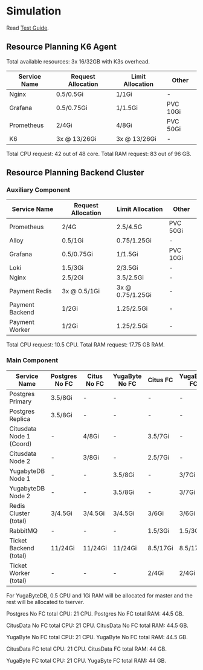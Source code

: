 # Simulation

Read [Test Guide](../test-guide/README.md).

## Resource Planning K6 Agent

Total available resources: 3x 16/32GB with K3s overhead.

| Service Name | Request Allocation | Limit Allocation | Other    |
| ------------ | ------------------ | ---------------- | -------- |
| Nginx        | 0.5/0.5Gi          | 1/1Gi            | -        |
| Grafana      | 0.5/0.75Gi         | 1/1.5Gi          | PVC 10Gi |
| Prometheus   | 2/4Gi              | 4/8Gi            | PVC 50Gi |
| K6           | 3x @ 13/26Gi       | 3x @ 13/26Gi     | -        |

Total CPU request: 42 out of 48 core.
Total RAM request: 83 out of 96 GB.

## Resource Planning Backend Cluster

### Auxiliary Component

| Service Name    | Request Allocation | Limit Allocation | Other    |
| --------------- | ------------------ | ---------------- | -------- |
| Prometheus      | 2/4G               | 2.5/4.5G         | PVC 50Gi |
| Alloy           | 0.5/1Gi            | 0.75/1.25Gi      | -        |
| Grafana         | 0.5/0.75Gi         | 1/1.5Gi          | PVC 10Gi |
| Loki            | 1.5/3Gi            | 2/3.5Gi          | -        |
| Nginx           | 2.5/2Gi            | 3.5/2.5Gi        | -        |
| Payment Redis   | 3x @ 0.5/1Gi       | 3x @ 0.75/1.25Gi | -        |
| Payment Backend | 1/2Gi              | 1.25/2.5Gi       | -        |
| Payment Worker  | 1/2Gi              | 1.25/2.5Gi       | -        |

Total CPU request: 10.5 CPU.
Total RAM request: 17.75 GB RAM.

### Main Component

| Service Name             | Postgres No FC | Citus No FC | YugaByte No FC | Citus FC | YugaByte FC |
| ------------------------ | -------------- | ----------- | -------------- | -------- | ----------- |
| Postgres Primary         | 3.5/8Gi        | -           | -              | -        | -           |
| Postgres Replica         | 3.5/8Gi        | -           | -              | -        | -           |
| Citusdata Node 1 (Coord) | -              | 4/8Gi       | -              | 3.5/7Gi  | -           |
| Citusdata Node 2         | -              | 3/8Gi       | -              | 2.5/7Gi  | -           |
| YugabyteDB Node 1        | -              | -           | 3.5/8Gi        | -        | 3/7Gi       |
| YugabyteDB Node 2        | -              | -           | 3.5/8Gi        | -        | 3/7Gi       |
| Redis Cluster (total)    | 3/4.5Gi        | 3/4.5Gi     | 3/4.5Gi        | 3/6Gi    | 3/6Gi       |
| RabbitMQ                 | -              | -           | -              | 1.5/3Gi  | 1.5/3Gi     |
| Ticket Backend (total)   | 11/24Gi        | 11/24Gi     | 11/24Gi        | 8.5/17Gi | 8.5/17Gi    |
| Ticket Worker (total)    | -              | -           | -              | 2/4Gi    | 2/4Gi       |

For YugaByteDB, 0.5 CPU and 1Gi RAM will be allocated for master and the rest will be allocated to tserver.

Postgres No FC total CPU: 21 CPU.
Postgres No FC total RAM: 44.5 GB.

CitusData No FC total CPU: 21 CPU.
CitusData No FC total RAM: 44.5 GB.

YugaByte No FC total CPU: 21 CPU.
YugaByte No FC total RAM: 44.5 GB.

CitusData FC total CPU: 21 CPU.
CitusData FC total RAM: 44 GB.

YugaByte FC total CPU: 21 CPU.
YugaByte FC total RAM: 44 GB.
